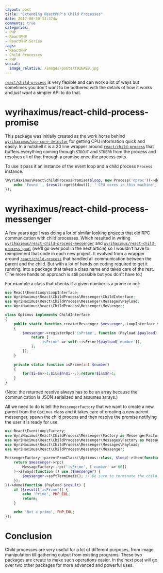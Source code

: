 ```yaml
---
layout: post
title: "Extending ReactPHP's Child Processes"
date: 2017-06-30 13:37dw
comments: true
categories:
- PHP
- ReactPHP
- ReactPHP Series
tags:
- ReactPHP
- Child Processes
- PHP
social:
  image_relative: /images/posts/T9I6A89.jpg
---
```


[`react/child-process`](https://github.com/reactphp/child-process)  is very flexible and can work a lot of ways but sometimes you don't want to be bothered with the details of how it works and *just want* a simpler API to do that.

<!-- More -->

# wyrihaximus/react-child-process-promise

This package was initially created as the work horse behind [`wyrihaximus/cpu-core-detector`](https://github.com/WyriHaximus/php-cpu-core-detector) for getting CPU information quick and easily.
In a nutshell it is a 20 line wrapper around [`react/child-process`](https://github.com/reactphp/child-process) that buffers everything coming through `STDOUT` and `STDERR` from the process and resolves all of that through a promise once the process exits. 

To use it pass it an instance of the event loop and a child process `Process` instance.

```php
\WyriHaximus\React\childProcessPromise($loop, new Process('nproc'))->done(function (ProcessOutcome $result) {
    echo 'Found ', $result->getStdout(), ' CPU cores in this machine', PHP_EOL;
});
```

# wyrihaximus/react-child-process-messenger 

A few years ago I was doing a lot of similar looking projects that did RPC communication with child processes. 
Which resulted in writing [`wyrihaximus/react-child-process-messenger`](https://github.com/WyriHaximus/reactphp-child-process-messenger) and [`wyrihaximus/react-child-process-pool`](https://github.com/WyriHaximus/reactphp-child-process-pool) (we'll go over pool in the next article) so I wouldn't have to reimplement that code in each new project. 
It evolved from a wrapper around [`react/child-process`](https://github.com/reactphp/child-process) that handled all communication between the parent and the child. But with a lot of hands on coding required to get it running. Into a package that takes a class name and takes care of the rest.
(The more hands on approach is still possible but you don't have to.)

For example a class that checks if a given number is a prime or not: 

```php
use React\EventLoop\LoopInterface;
use WyriHaximus\React\ChildProcess\Messenger\ChildInterface;
use WyriHaximus\React\ChildProcess\Messenger\Messages\Payload;
use WyriHaximus\React\ChildProcess\Messenger\Messenger;

class Optimus implements ChildInterface
{
    public static function create(Messenger $messenger, LoopInterface $loop)
    {    
        $messenger->registerRpc('isPrime', function (Payload $payload) {
            return [
                'isPrime' => self::isPrime($payload['number']),
            ];
        });
    }
    
    private static function isPrime(int $number)
    {
        for($i=$n>>1;$i&&$n%$i--;);return!$i&&$n>1;
    }
}
```

(Note: the returned resolve always has to be an array because the communication is JSON serialized and assumes arrays.)

All we need to do is tell the `MessengerFactory` that we want to create a new parent from the `Optimus` class and it takes care of creating a new parent messenger, spawn the child process and then resolve the promise notifying the user it is ready for use.

```php
use React\EventLoop\Factory;
use WyriHaximus\React\ChildProcess\Messenger\Factory as MessengerFactory;
use WyriHaximus\React\ChildProcess\Messenger\Messages\Factory as MessageFactory;
use WyriHaximus\React\ChildProcess\Messenger\Messages\Payload;
use WyriHaximus\React\ChildProcess\Messenger\Messenger;

MessengerFactory::parentFromClass(\Optimus::class, $loop)->then(function (Messenger $messenger) {
    return $messenger->rpc(
        MessageFactory::rpc('isPrime', ['number' => 66])
    )->always(function () use ($messenger) {
        $messenger->softTerminate(); // Be sure to terminate the child when we're done
    });
})->done(function (Payload $result) {
    if ($result['isPrime']) {
        echo 'Prime', PHP_EOL;
        return;
    }

    echo 'Not a prime', PHP_EOL;
});
```

# Conclusion

Child processes are very useful for a lot of different purposes, from image manipulation till gathering output from existing programs. 
These two packages are create to make such operations easier. 
In the next post will go over two other packages for more advanced and powerful uses.
